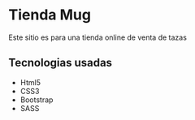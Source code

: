 <h1> Tienda Mug </h1>
<p> Este sitio es para una tienda online de venta de tazas</p>

<a href="https://mcavichi.github.io/tiendamugarg/index.html#"></a>


<h2>Tecnologias usadas </h2>
<ul>
<li>Html5</li>
<li>CSS3</li>
<li>Bootstrap</li>
<li>SASS</li>
</ul>